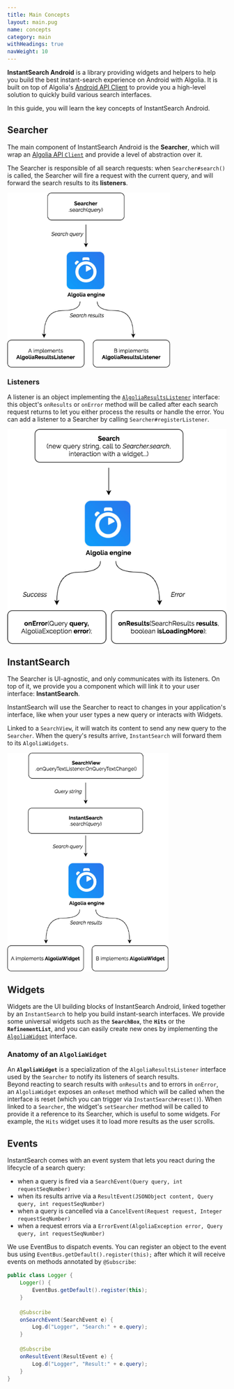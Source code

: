 ```yaml
---
title: Main Concepts
layout: main.pug
name: concepts
category: main
withHeadings: true
navWeight: 10
---
```


**InstantSearch Android** is a library providing widgets and helpers to help you build the best instant-search experience on Android with Algolia.
It is built on top of Algolia's [Android API Client](https://github.com/algolia/algoliasearch-client-android) to provide you a high-level solution to quickly build various search interfaces.


In this guide, you will learn the key concepts of InstantSearch Android.


## Searcher

The main component of InstantSearch Android is the **Searcher**, which will wrap an [Algolia API `Client`](https://github.com/algolia/algoliasearch-client-android/blob/master/algoliasearch/src/main/java/com/algolia/search/saas/Client.java) and provide a level of abstraction over it.

The Searcher is responsible of all search requests: when `Searcher#search()` is called, the Searcher will fire a request with the current query, and will forward the search results to its **listeners**.

<img src="assets/img/diagram_searcher.png" align="center" height="400px"/>

### Listeners
A listener is an object implementing the [`AlgoliaResultsListener`](instantsearch/src/main/java/com/algolia/instantsearch/model/AlgoliaResultsListener.java) interface: this object's `onResults` or `onError` method will be called after each search request returns to let you either process the results or handle the error. You can add a listener to a Searcher by calling `Searcher#registerListener`.


<img src="assets/img/diagram_listeners.png" align="center" />

## InstantSearch

The Searcher is UI-agnostic, and only communicates with its listeners. On top of it, we provide you a component which will link it to your user interface: **InstantSearch**.

InstantSearch will use the Searcher to react to changes in your application's interface, like when your user types a new query or interacts with Widgets.

Linked to a `SearchView`, it will watch its content to send any new query to the `Searcher`. When the query's results arrive, `InstantSearch` will forward them to its `AlgoliaWidgets`.

<img src="assets/img/diagram_instantsearch.png" align="center" height="500px"/>

## Widgets

Widgets are the UI building blocks of InstantSearch Android, linked together by an `InstantSearch` to help you build instant-search interfaces. We provide some universal widgets such as the **`SearchBox`**, the **`Hits`** or the **`RefinementList`**, and you can easily create new ones by implementing the [`AlgoliaWidget`](instantsearch/src/main/java/com/algolia/instantsearch/ui/views/AlgoliaWidget.java) interface.

### Anatomy of an `AlgoliaWidget`

An **`AlgoliaWidget`** is a specialization of the `AlgoliaResultsListener` interface used by the `Searcher` to notify its listeners of search results.  
Beyond reacting to search results with `onResults` and to errors in `onError`, an `AlgoliaWidget` exposes an `onReset` method which will be called when the interface is reset (which you can trigger via `InstantSearch#reset()`).
When linked to a `Searcher`, the widget's `setSearcher` method will be called to provide it a reference to its Searcher, which is useful to some widgets. For example, the `Hits` widget uses it to load more results as the user scrolls.

## Events

InstantSearch comes with an event system that lets you react during the lifecycle of a search query:
- when a query is fired via a `SearchEvent(Query query, int requestSeqNumber)`
- when its results arrive via a `ResultEvent(JSONObject content, Query query, int requestSeqNumber)`
- when a query is cancelled via a `CancelEvent(Request request, Integer requestSeqNumber)`
- when a request errors via a `ErrorEvent(AlgoliaException error, Query query, int requestSeqNumber)`

We use EventBus to dispatch events. You can register an object to the event bus using `EventBus.getDefault().register(this);` after which it will receive events on methods annotated by `@Subscribe`:

```java
public class Logger {
    Logger() {
        EventBus.getDefault().register(this);
    }

    @Subscribe
    onSearchEvent(SearchEvent e) {
        Log.d("Logger", "Search:" + e.query);
    }

    @Subscribe
    onResultEvent(ResultEvent e) {
        Log.d("Logger", "Result:" + e.query);
    }
}
```

